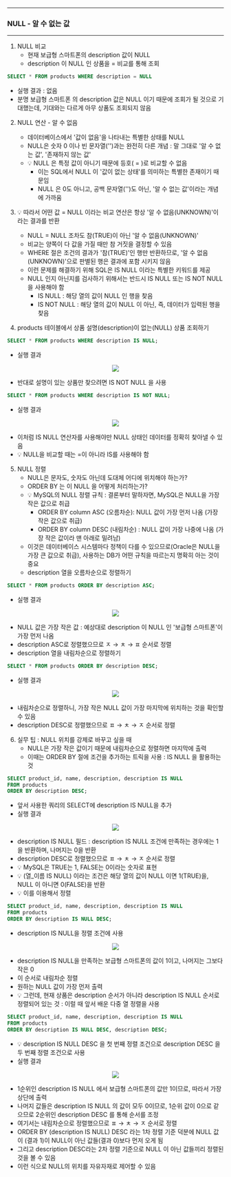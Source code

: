 -----
### NULL - 알 수 없는 값
-----
1. NULL 비교
   - 현재 보급형 스마트폰의 description 값이 NULL
   - description 이 NULL 인 상품을 = 비교를 통해 조회
```sql
SELECT * FROM products WHERE description = NULL
```
  - 실행 결과 : 없음
  - 분명 보급형 스마트폰 의 description 값은 NULL 이기 때문에 조회가 될 것으로 기대했는데, 기대와는 다르게 아무 상품도 조회되지 않음

2. NULL 연산 - 알 수 없음
   - 데이터베이스에서 '값이 없음'을 나타내는 특별한 상태를 NULL
   - NULL은 숫자 0 이나 빈 문자열('')과는 완전히 다른 개념 : 말 그대로 '알 수 없는 값', '존재하지 않는 값'
   - 💡 NULL 은 특정 값이 아니기 때문에 등호( = )로 비교할 수 없음
     + 이는 SQL에서 NULL 이 '값이 없는 상태'를 의미하는 특별한 존재이기 때문임
     + NULL 은 0도 아니고, 공백 문자열('')도 아닌, '알 수 없는 값'이라는 개념에 가까움

3. 💡 따라서 어떤 값 = NULL 이라는 비교 연산은 항상 '알 수 없음(UNKNOWN)'이라는 결과를 반환
   - NULL = NULL 조차도 참(TRUE)이 아닌 '알 수 없음(UNKNOWN)'
   - 비교는 양쪽이 다 값을 가질 때만 참 거짓을 결정할 수 있음
   - WHERE 절은 조건의 결과가 '참(TRUE)'인 행만 반환하므로, '알 수 없음(UNKNOWN)'으로 판별된 행은 결과에 포함 시키지 않음
   - 이런 문제를 해결하기 위해 SQL은 IS NULL 이라는 특별한 키워드를 제공
   - NULL 인지 아닌지를 검사하기 위해서는 반드시 IS NULL 또는 IS NOT NULL을 사용해야 함
     + IS NULL : 해당 열의 값이 NULL 인 행을 찾음
     + IS NOT NULL : 해당 열의 값이 NULL 이 아닌, 즉, 데이터가 입력된 행을 찾음

4. products 테이블에서 상품 설명(description)이 없는(NULL) 상품 조회하기
```sql
SELECT * FROM products WHERE description IS NULL;
```
   - 실행 결과
<div align="center">
<img src="https://github.com/user-attachments/assets/5a3312e0-bf2a-4631-8217-3527489b8c78">
</div>

   - 반대로 설명이 있는 상품만 찾으려면 IS NOT NULL 을 사용
```sql
SELECT * FROM products WHERE description IS NOT NULL;
```

   - 실행 결과
<div align="center">
<img src="https://github.com/user-attachments/assets/499d8269-7600-433d-b618-a7539aeac97f">
</div>

   - 이처럼 IS NULL 연산자를 사용해야만 NULL 상태인 데이터를 정확히 찾아낼 수 있음
   - 💡 NULL을 비교할 때는 =이 아니라 IS를 사용해야 함

5. NULL 정렬
   - NULL은 문자도, 숫자도 아닌데 도대체 어디에 위치해야 하는가?
   - ORDER BY 는 이 NULL 을 어떻게 처리하는가?
   - 💡 MySQL의 NULL 정렬 규칙 : 결론부터 말하자면, MySQL은 NULL을 가장 작은 값으로 취급
      + ORDER BY column ASC (오름차순): NULL 값이 가장 먼저 나옴 (가장 작은 값으로 취급)
      + ORDER BY column DESC (내림차순) : NULL 값이 가장 나중에 나옴 (가장 작은 값이라 맨 아래로 밀려남)
   - 이것은 데이터베이스 시스템마다 정책이 다를 수 있으므로(Oracle은 NULL을 가장 큰 값으로 취급), 사용하는 DB가 어떤 규칙을 따르는지 명확히 아는 것이 중요
   -  description 열을 오름차순으로 정렬하기
```sql
SELECT * FROM products ORDER BY description ASC;
```
   - 실행 결과
<div align="center">
<img src="https://github.com/user-attachments/assets/719dcbc2-30de-4542-b59a-7475483797c6">
</div>

   - NULL 값은 가장 작은 값 : 예상대로 description 이 NULL 인 '보급형 스마트폰'이 가장 먼저 나옴
   - description ASC로 정렬했으므로 ㅈ → ㅊ → ㅍ 순서로 정렬
   - description 열을 내림차순으로 정렬하기
```sql
SELECT * FROM products ORDER BY description DESC;
```
   - 실행 결과
<div align="center">
<img src="https://github.com/user-attachments/assets/0e16ef30-69e4-49e4-969b-5c1b19afb42b">
</div>

   - 내림차순으로 정렬하니, 가장 작은 NULL 값이 가장 마지막에 위치하는 것을 확인할 수 있음
   - description DESC로 정렬했으므로 ㅍ → ㅊ → ㅈ 순서로 정렬

6. 실무 팁 : NULL 위치를 강제로 바꾸고 싶을 때
   - NULL은 가장 작은 값이기 때문에 내림차순으로 정렬하면 마지막에 출력
   - 이때는 ORDER BY 절에 조건을 추가하는 트릭을 사용 : IS NULL 을 활용하는 것
```sql
SELECT product_id, name, description, description IS NULL
FROM products
ORDER BY description DESC;
```
   - 앞서 사용한 쿼리의 SELECT에 description IS NULL을 추가
   - 실행 결과 
<div align="center">
<img src="https://github.com/user-attachments/assets/06cd1146-2b34-4ef3-8caf-e61f67b16d89">
</div>

   - description IS NULL 필드 : description IS NULL 조건에 만족하는 경우에는 1을 반환하며, 나머지는 0을 반환
   - description DESC로 정렬했으므로 ㅍ → ㅊ → ㅈ 순서로 정렬
   - 💡 MySQL은 TRUE는 1, FALSE는 0이라는 숫자로 표현
   - 💡 (열_이름 IS NULL) 이라는 조건은 해당 열의 값이 NULL 이면 1(TRUE)을, NULL 이 아니면 0(FALSE)을 반환
   - 💡 이를 이용해서 정렬
```sql
SELECT product_id, name, description, description IS NULL
FROM products
ORDER BY description IS NULL DESC;
```
   - description IS NULL을 정렬 조건에 사용
<div align="center">
<img src="https://github.com/user-attachments/assets/80798c94-98e9-4b16-9cab-8d43be3aad4a">
</div>

   - description IS NULL을 만족하는 보급형 스마트폰의 값이 1이고, 나머지는 그보다 작은 0
   - 이 순서로 내림차순 정렬
   - 원하는 NULL 값이 가장 먼저 출력
   - 💡 그런데, 현재 상품은 description 순서가 아니라 description IS NULL 순서로 정렬되어 있는 것 : 이럴 때 앞서 배운 다중 열 정렬을 사용
```sql
SELECT product_id, name, description, description IS NULL
FROM products
ORDER BY description IS NULL DESC, description DESC;
```
   - 💡 description IS NULL DESC 을 첫 번째 정렬 조건으로 description DESC 을 두 번째 정렬 조건으로 사용
   - 실행 결과
<div align="center">
<img src="https://github.com/user-attachments/assets/a9650d70-251b-49d2-9b6f-173e30afbedc">
</div>

   - 1순위인 description IS NULL 에서 보급형 스마트폰의 값만 1이므로, 따라서 가장 상단에 출력
   - 나머지 값들은 description IS NULL 의 값이 모두 0이므로, 1순위 값이 0으로 같으므로 2순위인 description DESC 를 통해 순서를 조정
   - 여기서는 내림차순으로 정렬했으므로 ㅍ → ㅊ → ㅈ 순서로 정렬
   - ORDER BY (description IS NULL) DESC 라는 1차 정렬 기준 덕분에 NULL 값이 (결과 1)이 NULL이 아닌 값들(결과 0)보다 먼저 오게 됨
   - 그리고 description DESC라는 2차 정렬 기준으로 NULL 이 아닌 값들끼리 정렬된 것을 볼 수 있음
   - 이런 식으로 NULL의 위치를 자유자재로 제어할 수 있음
